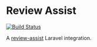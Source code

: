 Review Assist
================

[![Build Status](https://travis-ci.org/dzielne-misie/review-assist-laravel.svg?branch=master)](https://travis-ci.org/dzielne-misie/review-assist-laravel)

A [review-assist](https://github.com/dzielne-misie/review-assist/) Laravel integration.
